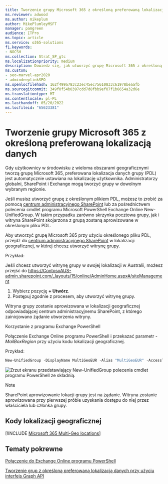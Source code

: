 ```yaml
---
title: Tworzenie grupy Microsoft 365 z określoną preferowaną lokalizacją danych
ms.reviewer: adwood
ms.author: mikeplum
author: MikePlumleyMSFT
manager: pamgreen
audience: ITPro
ms.topic: article
ms.service: o365-solutions
f1.keywords:
- NOCSH
ms.collection: Strat_SP_gtc
ms.localizationpriority: medium
description: Dowiedz się, jak utworzyć grupę Microsoft 365 z określoną preferowaną lokalizacją danych w środowisku z wieloma lokalizacjami geograficznymi.
ms.custom:
- seo-marvel-apr2020
- admindeeplinkSPO
ms.openlocfilehash: 162f499a783c23ec45ec75610833c61978beaafb
ms.sourcegitcommit: 349f0f54b0397cdd7d8fbb9ef07f1b6654a32d6e
ms.translationtype: MT
ms.contentlocale: pl-PL
ms.lasthandoff: 05/20/2022
ms.locfileid: "65623381"
---
```

# <a name="create-a-microsoft-365-group-with-a-specific-preferred-data-location"></a>Tworzenie grupy Microsoft 365 z określoną preferowaną lokalizacją danych

Gdy użytkownicy w środowisku z wieloma obszarami geograficznymi tworzą grupę Microsoft 365, preferowana lokalizacja danych grupy (PDL) jest automatycznie ustawiana na lokalizację użytkownika. Administratorzy globalni, SharePoint i Exchange mogą tworzyć grupy w dowolnym wybranym regionie. 

Jeśli musisz utworzyć grupę z określonym plikiem PDL, możesz to zrobić za pomocą <a href="https://go.microsoft.com/fwlink/?linkid=2185219" target="_blank">centrum administracyjnego SharePoint</a> lub za pośrednictwem polecenia cmdlet programu Microsoft PowerShell Exchange Online New-UnifiedGroup. W takim przypadku zarówno skrzynka pocztowa grupy, jak i witryna SharePoint skojarzona z grupą zostaną aprowizowane w określonym pliku PDL.

Aby utworzyć grupę Microsoft 365 przy użyciu określonego pliku PDL, przejdź do <a href="https://go.microsoft.com/fwlink/?linkid=2185219" target="_blank">centrum administracyjnego SharePoint</a> w lokalizacji geograficznej, w której chcesz utworzyć witrynę grupy.

Przykład:

Jeśli chcesz utworzyć witrynę grupy w swojej lokalizacji w Australii, możesz przejść do https://ContosoAUS-admin.sharepoint.com/_layouts/15/online/AdminHome.aspx#/siteManagement

1. Wybierz pozycję **+ Utwórz**.
2. Postępuj zgodnie z procesem, aby utworzyć witrynę grupy.

Witryna grupy zostanie aprowizowana w lokalizacji geograficznej odpowiadającej centrum administracyjnemu SharePoint, z którego zainicjowano żądanie utworzenia witryny. 

Korzystanie z programu Exchange PowerShell 

Połączenie Exchange Online programu PowerShell i przekazać parametr *-MailBoxRegion* przy użyciu kodu lokalizacji geograficznej.

Przykład: 

```PowerShell
New-UnifiedGroup -DisplayName MultiGeoEUR -Alias "MultiGeoEUR" -AccessType Public -MailboxRegion EUR 
```

![Zrzut ekranu przedstawiający New-UnifiedGroup polecenia cmdlet programu PowerShell ze składnią.](../media/multi-geo-new-group-with-pdl-powershell.png)

> [!Note]
> SharePoint aprowizowanie lokacji grupy jest na żądanie. Witryna zostanie aprowizowana przy pierwszej próbie uzyskania dostępu do niej przez właściciela lub członka grupy.

## <a name="geo-location-codes"></a>Kody lokalizacji geograficznej

[!INCLUDE [Microsoft 365 Multi-Geo locations](../includes/microsoft-365-multi-geo-locations.md)]

## <a name="related-topics"></a>Tematy pokrewne

[Połączenie do Exchange Online programu PowerShell](/powershell/exchange/connect-to-exchange-online-powershell)

[Tworzenie grup z określoną preferowaną lokalizacją danych przy użyciu interfejs Graph API](/graph/api/group-post-groups)
